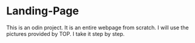 # Landing-Page
This is an odin project. 
It is an entire webpage from scratch. I will use the pictures provided by TOP. 
I take it step by step. 